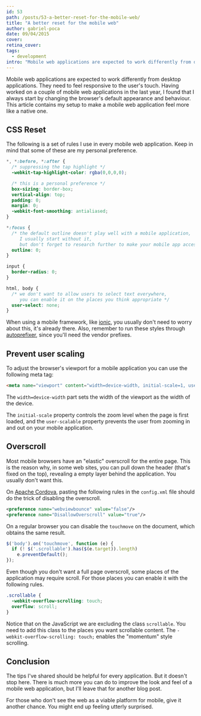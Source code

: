 ```yaml
---
id: 53
path: /posts/53-a-better-reset-for-the-mobile-web/
title: "A better reset for the mobile web"
author: gabriel-poca
date: 09/04/2015
cover: 
retina_cover: 
tags:
  - development
intro: "Mobile web applications are expected to work differently from desktop applications. They need to feel responsive to the user's touch. Having worked on a couple of mobile web applications in the last year, I found that I always start by changing the browser's default appearance and behaviour. This article contains my setup to make a mobile web application feel more like a native one."
---
```


Mobile web applications are expected to work differently from desktop applications. They need to feel responsive to the user's touch. Having worked on a couple of mobile web applications in the last year, I found that I always start by changing the browser's default appearance and behaviour. This article contains my setup to make a mobile web application feel more like a native one.

## CSS Reset

The following is a set of rules I use in every mobile web application. Keep in mind that some of these are my personal preference.

```css
*, *:before, *:after {
  /* suppressing the tap highlight */
  -webkit-tap-highlight-color: rgba(0,0,0,0);

  /* this is a personal preference */
  box-sizing: border-box;
  vertical-align: top;
  padding: 0;
  margin: 0;
  -webkit-font-smoothing: antialiased;
}

*:focus {
  /* the default outline doesn't play well with a mobile application, 
     I usually start without it,
     but don't forget to research further to make your mobile app accessible. */
  outline: 0;
}

input {
  border-radius: 0;
}

html, body {
  /* we don't want to allow users to select text everywhere,
     you can enable it on the places you think appropriate */
  user-select: none;
}
```

When using a mobile framework, like [ionic](http://ionicframework.com/), you usually don't need to worry about this, it's already there. Also, remember to run these styles through [autoprefixer](https://github.com/postcss/autoprefixer), since you'll need the vendor prefixes.


## Prevent user scaling

To adjust the browser's viewport for a mobile application you can use the following meta tag:

```html
<meta name="viewport" content="width=device-width, initial-scale=1, user-scalable=no">
```

The `width=device-width` part sets the width of the viewport as the width of the device.

The `initial-scale` property controls the zoom level when the page is first loaded, and the `user-scalable` property prevents the user from zooming in and out on your mobile application.

## Overscroll

Most mobile browsers have an "elastic" overscroll for the entire page. This is the reason why, in some web sites, you can pull down the header (that's fixed on the top), revealing a empty layer behind the application. You usually don't want this.

On [Apache Cordova](https://cordova.apache.org/), pasting the following rules in the `config.xml` file should do the trick of disabling the overscroll.

```xml
<preference name="webviewbounce" value="false"/>
<preference name="DisallowOverscroll" value="true"/>
```

On a regular browser you can disable the `touchmove` on the document, which obtains the same result.

```javascript
$('body').on('touchmove', function (e) {
  if (! $('.scrollable').has($(e.target)).length)
    e.preventDefault();
});
```

Even though you don't want a full page overscroll, some places of the application may require scroll. For those places you can enable it with the following rules.

```css
.scrollable {
  -webkit-overflow-scrolling: touch;
  overflow: scroll;
}
```

Notice that on the JavaScript we are excluding the class `scrollable`. You need to add this class to the places you want scrollable content.
The `-webkit-overflow-scrolling: touch;` enables the "momentum" style scrolling.

## Conclusion

The tips I've shared should be helpful for every application. But it doesn't stop here. There is much more you can do to improve the look and feel of a mobile web application, but I'll leave that for another blog post.

For those who don't see the web as a viable platform for mobile, give it another chance. You might end up feeling utterly surprised.
